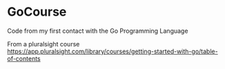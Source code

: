 # GoCourse
Code from my first contact with the Go Programming Language

From a pluralsight course
https://app.pluralsight.com/library/courses/getting-started-with-go/table-of-contents
